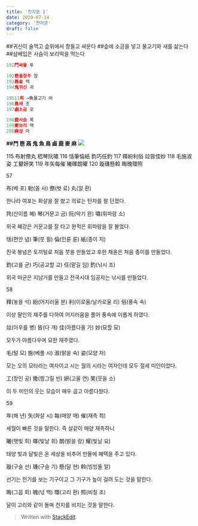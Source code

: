 ```yaml
---
title: '천자문 1'
date: 2020-07-14
category: '천자문'
draft: false
---
```


##귀신이 술먹고 솥위에서 창들고 싸운다
##솥에 소금을 넣고  물고기와 새를 삶는다
##삼베입은 사슴이 보리떡을 먹는다

```js
191鬥싸울 투

192鬯울창주 창
193鬲솥 력
194鬼귀신 귀

19511획 →魚물고기 어
196鳥새 조
197鹵소금 로

198鹿사슴 록
199麥보리 맥
200麻삼 마
```

**##鬥 鬯 鬲 鬼 魚 鳥 鹵 鹿 麥 麻**
![](https://i.ibb.co/KbNK1vc/Screen-Shot-2020-07-14-at-11-57-27-AM.png)

      
      
     
115 布射僚丸 嵇琴阮嘯 116 恬筆倫紙 鈞巧任釣 
117 釋紛利俗 竝皆佳妙 118 毛施淑姿 工顰妍笑 
119 年矢每催 曦暉朗曜 120 璇璣懸斡 晦魄環照


57

布(베 포) 射(쏠 사) 僚(벗 료) 丸(알 환)

한나라 여포는 화살을 잘 쐈고 의료는 탄자를 잘 던졌다.

笩(산이름 혜) 琴(거문고 금) 阮(악기 완) 嘯(휘파람 소)

위국 혜강은 거문고를 잘 타고 완적은 휘파람을 잘 불었다.

恬(편안 념) 筆(붓 필) 倫(인륜 륜) 紙(종이 지)

진국 봉념은 토끼털로 처음 붓을 만들었고 후한 채윤은 처음 종이를 만들었다.

鈞(고를 균) 巧(공교할 교) 任(맡길 임) 釣(낚시 조)

위국 마균은 지남거를 만들고 전국시대 임공자는 낚시를 만들었다.

58

釋(놓을 석) 紛(어지러울 분) 利(이로울/날카로울 리) 俗(풍속 속)

이상 팔인의 재주를 다하여 어지러움을 풀어 풍속에 이롭게 하였다.

竝(아우를 병) 皆(다 개) 佳(아름다울 가) 妙(묘할 묘)

모두가 아름다우며 묘한 재주였다.

毛(털 모) 施(베풀 시) 淑(맑을 숙) 姿(모양 자)

모는 오의 모타라는 여자이고 시는 월의 시라는 여자인데 모두 절세 미인이었다.

工(장인 공) 撒(찡그릴 빈) 姸(고울 연) 笑(웃을 소)

이 두 미인의 웃는 모습이 매우 곱고 아름다웠다.

59

年(해 년) 矢(화살 시) 每(매양 매) 催(재촉 최)

세월이 빠른 것을 말한다. 즉 살같이 매양 재촉하니

曦(햇빛 희) 暉(빛날 휘) 朗(밝을 랑) 耀(빛날 요)

태양 빛과 달빛은 온 세상을 비추어 만물에 혜택을 주고 있다.

璇(구슬 선) 璣(구슬 기) 懸(달 현) 斡(빙빙돌 알)

선기는 천기를 보는 기구이고 그 기구가 높이 걸려 도는 것을 말한다.

晦(그믐 회) 魄(넋 백) 環(고리 환) 照(비칠 조)

달이  고리와  같이  돌며  천지를  비치는  것을  말한다.
> Written with [StackEdit](https://stackedit.io/).
<!--stackedit_data:
eyJoaXN0b3J5IjpbMTE1OTUyODEsLTE0MDQ1NjQ1ODIsLTE2NT
I3OTQ5MSwtNzIyNzE4Niw3OTQ5NTk5NzIsMTM1MTM5NDY2NCwt
OTgwNDk1OTE0LDE1MjkwMzA4NTYsLTkxMDE5OTM2MiwxMDUwMz
M0NzgyLDE4OTIyODY1NTJdfQ==
-->